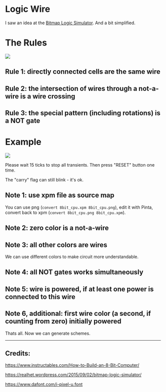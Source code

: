 Logic Wire
==========

I saw an idea at the [Bitmap Logic Simulator](https://realhet.wordpress.com/2015/09/02/bitmap-logic-simulator/).
And a bit simplified.


The Rules
=========
![](https://i.imgur.com/yHLo71u.png)


Rule 1: directly connected cells are the same wire
--------------------------------------------------

Rule 2: the intersection of wires through a not-a-wire is a wire crossing
-------------------------------------------------------------------------

Rule 3: the special pattern (including rotations) is a NOT gate
---------------------------------------------------------------


Example
=======
![](https://i.imgur.com/DyKU2aj.gif)

Please wait 15 ticks to stop all transients. Then press "RESET" button one time.

The "carry" flag can still blink - it's ok.


Note 1: use xpm file as source map
----------------------------------
You can use png (`convert 8bit_cpu.xpm 8bit_cpu.png`), edit it with Pinta,
convert back to xpm (`convert 8bit_cpu.png 8bit_cpu.xpm`).

Note 2: zero color is a not-a-wire
----------------------------------

Note 3: all other colors are wires
----------------------------------
We can use different colors to make circuit more understandable.

Note 4: all NOT gates works simultaneously
------------------------------------------

Note 5: wire is powered, if at least one power is connected to this wire
------------------------------------------------------------------------

Note 6, additional: first wire color (a second, if counting from zero) initially powered
----------------------------------------------------------------------------------------

Thats all. Now we can generate schemes.


-------------------------------------------------------------
Credits:
--------

https://www.instructables.com/How-to-Build-an-8-Bit-Computer/

https://realhet.wordpress.com/2015/09/02/bitmap-logic-simulator/

https://www.dafont.com/i-pixel-u.font
